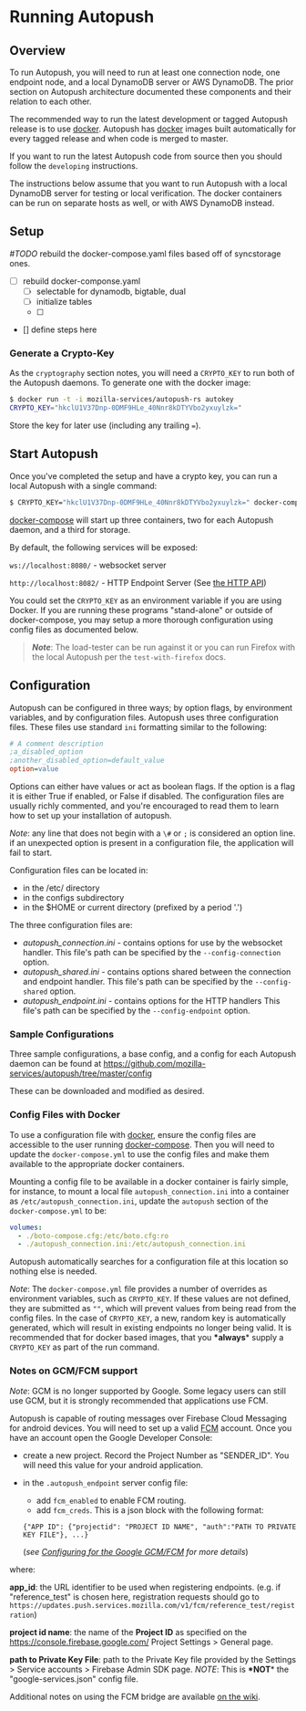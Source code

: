 # Running Autopush

## Overview

To run Autopush, you will need to run at least one connection node, one
endpoint node, and a local DynamoDB server or AWS DynamoDB. The prior
section on Autopush architecture documented these components and their
relation to each other.

The recommended way to run the latest development or tagged Autopush
release is to use [docker](https://www.docker.com/). Autopush has
[docker](https://www.docker.com/) images built automatically for every
tagged release and when code is merged to master.

If you want to run the latest Autopush code from source then you should
follow the `developing` instructions.

The instructions below assume that you want to run Autopush with a local
DynamoDB server for testing or local verification. The docker containers
can be run on separate hosts as well, or with AWS DynamoDB instead.

## Setup

*#TODO* rebuild the docker-compose.yaml files based off of syncstorage ones.

- [ ] rebuild docker-componse.yaml
  - [ ] selectable for dynamodb, bigtable, dual
  - [ ] initialize tables
  - [ ]
- [] define steps here

<!-- The following block needs to be updated. The docker instructions are no
     longer correct. Please ignore.

<div style="text-decoration:line-through;display:none">
These instructions will yield a locally running Autopush setup with the
connection node listening on localhost port `8080`, with the endpoint
node listening on localhost port `8082`. Make sure these ports are
available on localhost before running, or change the configuration to
have the Autopush daemons use other ports.

1. Install [docker](https://www.docker.com/)

2. Install [docker-compose](https://docs.docker.com/compose/)

3. Create a directory for your docker and Autopush configuration:

    > ``` bash
    > $ mkdir autopush-config
    > $ cd autopush-config
    > ```

4. Fetch the latest `docker-compose.yml` file:

    > ``` bash
    > $ curl -O https://raw.githubusercontent.com/mozilla-services/autopush/master/docker-compose.yml
    > ```

> _**Note**_: The docker images used take approximately 1.5 GB of disk-space, make
sure you have appropriate free-space before proceeding.

</div>
-->

### Generate a Crypto-Key

As the `cryptography` section notes, you will need a `CRYPTO_KEY` to run
both of the Autopush daemons. To generate one with the docker image:

``` bash
$ docker run -t -i mozilla-services/autopush-rs autokey
CRYPTO_KEY="hkclU1V37Dnp-0DMF9HLe_40Nnr8kDTYVbo2yxuylzk="
```

Store the key for later use (including any trailing `=`).

## Start Autopush

Once you've completed the setup and have a crypto key, you can run a
local Autopush with a single command:

``` bash
$ CRYPTO_KEY="hkclU1V37Dnp-0DMF9HLe_40Nnr8kDTYVbo2yxuylzk=" docker-compose up
```

[docker-compose](https://docs.docker.com/compose/) will start up three
containers, two for each Autopush daemon, and a third for storage.

By default, the following services will be exposed:

`ws://localhost:8080/` - websocket server

`http://localhost:8082/` - HTTP Endpoint Server (See [the HTTP API](http.md))

You could set the `CRYPTO_KEY` as an environment variable if you are
using Docker. If you are running these programs "stand-alone" or outside
of docker-compose, you may setup a more thorough configuration using
config files as documented below.

> _**Note**_: The load-tester can be run against it or you can run Firefox with the
local Autopush per the `test-with-firefox` docs.

## Configuration

Autopush can be configured in three ways; by option flags, by
environment variables, and by configuration files. Autopush uses three
configuration files. These files use standard `ini` formatting similar to the following:

``` cfg
# A comment description
;a_disabled_option
;another_disabled_option=default_value
option=value
```

Options can either have values or act as boolean flags. If the option is
a flag it is either True if enabled, or False if disabled. The
configuration files are usually richly commented, and you're encouraged
to read them to learn how to set up your installation of autopush.

*Note*: any line that does not begin with a `\#` or `;` is
considered an option line. if an unexpected option is present in a
configuration file, the application will fail to start.

Configuration files can be located in:

* in the /etc/ directory
* in the configs subdirectory
* in the $HOME or current directory (prefixed by a period '.')

The three configuration files are:

* *autopush_connection.ini* - contains options for use by the
    websocket handler. This file's path can be specified by the
    `--config-connection` option.
* *autopush_shared.ini* - contains options shared between the
    connection and endpoint handler. This file's path can be specified
    by the `--config-shared` option.
* *autopush_endpoint.ini* - contains options for the HTTP handlers
    This file's path can be specified by the `--config-endpoint` option.

### Sample Configurations

Three sample configurations, a base config, and a config for each
Autopush daemon can be found at
<https://github.com/mozilla-services/autopush/tree/master/config>

These can be downloaded and modified as desired.

### Config Files with Docker

To use a configuration file with [docker](https://www.docker.com/),
ensure the config files are accessible to the user running
[docker-compose](https://docs.docker.com/compose/). Then you will need
to update the `docker-compose.yml` to use the config files and make them
available to the appropriate docker containers.

Mounting a config file to be available in a docker container is fairly
simple, for instance, to mount a local file `autopush_connection.ini`
into a container as `/etc/autopush_connection.ini`, update the
`autopush` section of the `docker-compose.yml` to be:

``` yaml
volumes:
  - ./boto-compose.cfg:/etc/boto.cfg:ro
  - ./autopush_connection.ini:/etc/autopush_connection.ini
```

Autopush automatically searches for a configuration file at this
location so nothing else is needed.

*Note*: The `docker-compose.yml` file
provides a number of overrides as environment variables, such as `CRYPTO_KEY`. If these values are not defined,
they are submitted as `""`, which will
prevent values from being read from the config files. In the case of
`CRYPTO_KEY`, a new, random key is
automatically generated, which will result in existing endpoints no
longer being valid. It is recommended that for docker based images, that
you **\*always**\* supply a `CRYPTO_KEY` as
part of the run command.

### Notes on GCM/FCM support

*Note*: GCM is no longer supported by Google. Some legacy users can
still use GCM, but it is strongly recommended that applications use FCM.

Autopush is capable of routing messages over Firebase Cloud Messaging
for android devices. You will need to set up a valid
[FCM](https://firebase.google.com/docs/cloud-messaging/) account. Once
you have an account open the Google Developer Console:

* create a new project. Record the Project Number as "SENDER_ID". You
    will need this value for your android application.

* in the `.autopush_endpoint` server config file:
    - add `fcm_enabled` to enable FCM routing.
    - add `fcm_creds`. This is a json block with the following format:

    ```{"APP ID": {"projectid": "PROJECT ID NAME", "auth":"PATH TO PRIVATE KEY FILE"}, ...}```

    (_see [Configuring for the Google GCM/FCM](fcm.md) for more details_)

where:

**app_id**: the URL identifier to be used when registering endpoints.
(e.g. if "reference_test" is chosen here, registration requests should
go to `https://updates.push.services.mozilla.com/v1/fcm/reference_test/registration`)

**project id name**: the name of the **Project ID** as specified on the
<https://console.firebase.google.com/> Project Settings \> General page.

**path to Private Key File**: path to the Private Key file provided by
the Settings \> Service accounts \> Firebase Admin SDK page. *NOTE*:
This is **\*NOT**\* the "google-services.json" config file.

Additional notes on using the FCM bridge are available [on the
wiki](https://github.com/mozilla-services/autopush/wiki/Bridging-Via-GCM).
